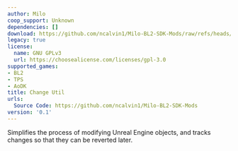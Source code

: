 ```yaml
---
author: Milo
coop_support: Unknown
dependencies: []
download: https://github.com/ncalvin1/Milo-BL2-SDK-Mods/raw/refs/heads/main/ChangeUtil/ChangeUtil_v0.1.zip
legacy: true
license:
  name: GNU GPLv3
  url: https://choosealicense.com/licenses/gpl-3.0
supported_games:
- BL2
- TPS
- AoDK
title: Change Util
urls:
  Source Code: https://github.com/ncalvin1/Milo-BL2-SDK-Mods
version: '0.1'
---
```

Simplifies the process of modifying Unreal Engine
objects, and tracks changes so that they can be reverted
later.